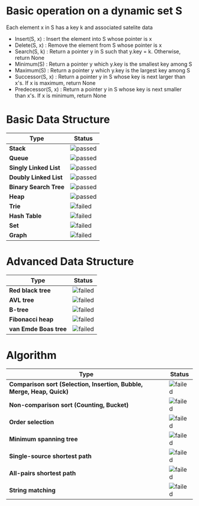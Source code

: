 # Basic operation on a dynamic set S 
Each element x in S has a key k and associated satelite data
- Insert(S, x) : Insert the element into S whose pointer is x
- Delete(S, x) : Remove the element from S whose pointer is x
- Search(S, k) : Return a pointer y in S such that y.key = k. Otherwise, return None
- Minimum(S) : Return a pointer y which y.key is the smallest key among S
- Maximum(S) : Return a pointer y which y.key is the largest key among S
- Successor(S, x) : Return a pointer y in S whose key is next larger than x's. If x is maximum, return None
- Predecessor(S, x) : Return a pointer y in S whose key is next smaller than x's. If x is minimum, return None

# Basic Data Structure
| Type | Status|
| ---  | ---   |
|**Stack**|![passed][passed!]|
|**Queue**|![passed][passed!]|
|**Singly Linked List**|![passed][passed!]|
|**Doubly Linked List**|![passed][passed!]|
|**Binary Search Tree**|![passed][passed!]|
|**Heap**|![passed][passed!]|
|**Trie**|![failed][failed!]|
|**Hash Table**|![failed][failed!]|
|**Set**|![failed][failed!]|
|**Graph**|![failed][failed!]|

# Advanced Data Structure
| Type | Status|
| ---  | ---   |
|**Red black tree**|![failed][failed!]|
|**AVL tree**|![failed][failed!]|
|**B-tree**|![failed][failed!]|
|**Fibonacci heap**|![failed][failed!]|
|**van Emde Boas tree**|![failed][failed!]|

# Algorithm
| Type | Status|
| ---  | ---   |
|**Comparison sort (Selection, Insertion, Bubble, Merge, Heap, Quick)**|![failed][failed!]|
|**Non-comparison sort (Counting, Bucket)**|![failed][failed!]|
|**Order selection**|![failed][failed!]|
|**Minimum spanning tree**|![failed][failed!]|
|**Single-source shortest path**|![failed][failed!]|
|**All-pairs shortest path**|![failed][failed!]|
|**String matching**|![failed][failed!]|

<!-- asset reference -->

[passed!]: https://material.io/tools/icons/static/icons/round-check_box-24px.svg
[failed!]: https://material.io/tools/icons/static/icons/round-check_box_outline_blank-24px.svg